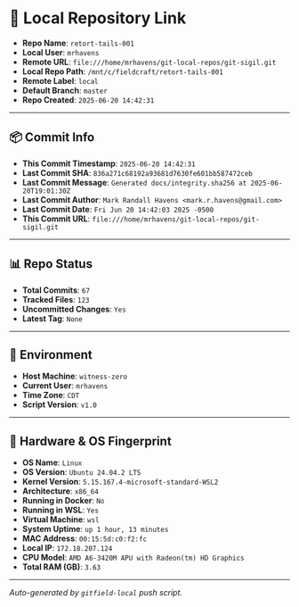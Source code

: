 # 🔗 Local Repository Link

- **Repo Name**: `retort-tails-001`
- **Local User**: `mrhavens`
- **Remote URL**: `file:///home/mrhavens/git-local-repos/git-sigil.git`
- **Local Repo Path**: `/mnt/c/fieldcraft/retort-tails-001`
- **Remote Label**: `local`
- **Default Branch**: `master`
- **Repo Created**: `2025-06-20 14:42:31`

---

## 📦 Commit Info

- **This Commit Timestamp**: `2025-06-20 14:42:31`
- **Last Commit SHA**: `836a271c68192a93681d7630fe601bb587472ceb`
- **Last Commit Message**: `Generated docs/integrity.sha256 at 2025-06-20T19:01:30Z`
- **Last Commit Author**: `Mark Randall Havens <mark.r.havens@gmail.com>`
- **Last Commit Date**: `Fri Jun 20 14:42:03 2025 -0500`
- **This Commit URL**: `file:///home/mrhavens/git-local-repos/git-sigil.git`

---

## 📊 Repo Status

- **Total Commits**: `67`
- **Tracked Files**: `123`
- **Uncommitted Changes**: `Yes`
- **Latest Tag**: `None`

---

## 🧭 Environment

- **Host Machine**: `witness-zero`
- **Current User**: `mrhavens`
- **Time Zone**: `CDT`
- **Script Version**: `v1.0`

---

## 🧬 Hardware & OS Fingerprint

- **OS Name**: `Linux`
- **OS Version**: `Ubuntu 24.04.2 LTS`
- **Kernel Version**: `5.15.167.4-microsoft-standard-WSL2`
- **Architecture**: `x86_64`
- **Running in Docker**: `No`
- **Running in WSL**: `Yes`
- **Virtual Machine**: `wsl`
- **System Uptime**: `up 1 hour, 13 minutes`
- **MAC Address**: `00:15:5d:c0:f2:fc`
- **Local IP**: `172.18.207.124`
- **CPU Model**: `AMD A6-3420M APU with Radeon(tm) HD Graphics`
- **Total RAM (GB)**: `3.63`

---

_Auto-generated by `gitfield-local` push script._

